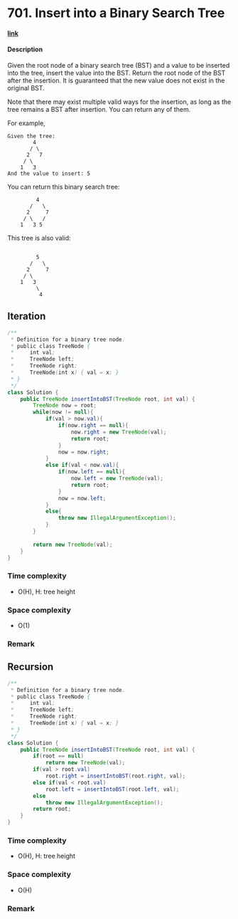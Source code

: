 # 701. Insert into a Binary Search Tree

#### [link](https://leetcode.com/problems/insert-into-a-binary-search-tree/) 

#### Description
Given the root node of a binary search tree (BST) and a value to be inserted into the tree, insert the value into the BST. Return the root node of the BST after the insertion. It is guaranteed that the new value does not exist in the original BST.

Note that there may exist multiple valid ways for the insertion, as long as the tree remains a BST after insertion. You can return any of them.

For example, 
```
Given the tree:
        4
       / \
      2   7
     / \
    1   3
And the value to insert: 5
```
You can return this binary search tree:
```
         4
       /   \
      2     7
     / \   /
    1   3 5
```
This tree is also valid:
```

         5
       /   \
      2     7
     / \   
    1   3
         \
          4
```

## Iteration
```java
/**
 * Definition for a binary tree node.
 * public class TreeNode {
 *     int val;
 *     TreeNode left;
 *     TreeNode right;
 *     TreeNode(int x) { val = x; }
 * }
 */
class Solution {
    public TreeNode insertIntoBST(TreeNode root, int val) {
        TreeNode now = root;
        while(now != null){
            if(val > now.val){
                if(now.right == null){
                    now.right = new TreeNode(val);
                    return root;
                }
                now = now.right;
            }
            else if(val < now.val){
                if(now.left == null){
                    now.left = new TreeNode(val);
                    return root;
                }
                now = now.left;
            }
            else{
                throw new IllegalArgumentException();
            }
        }
        
        return new TreeNode(val);
    }
}
```

### Time complexity
* O(H), H: tree height
### Space complexity
* O(1)
### Remark

## Recursion
```java
/**
 * Definition for a binary tree node.
 * public class TreeNode {
 *     int val;
 *     TreeNode left;
 *     TreeNode right;
 *     TreeNode(int x) { val = x; }
 * }
 */
class Solution {
    public TreeNode insertIntoBST(TreeNode root, int val) {
        if(root == null)
            return new TreeNode(val);
        if(val > root.val)
            root.right = insertIntoBST(root.right, val);
        else if(val < root.val)
            root.left = insertIntoBST(root.left, val);
        else
            throw new IllegalArgumentException();
        return root;
    }
}
```
### Time complexity
* O(H), H: tree height
### Space complexity
* O(H)
### Remark